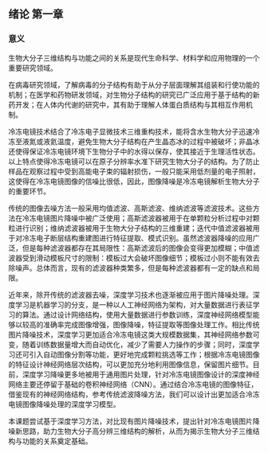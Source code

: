 ## 绪论 第一章

### 意义

生物大分子三维结构与功能之间的关系是现代生命科学、材料学和应用物理的一个重要研究领域。 

在病毒研究领域，了解病毒的分子结构有助于从分子层面理解其组装和行使功能的机制；在医学和药物研发领域，对生物分子结构的研究已广泛应用于基于结构的新药开发；在人体内代谢的研究中，其有助于理解人体蛋白质结构与其相互作用机制。

冷冻电镜技术结合了冷冻电子显微技术三维重构技术，能将含水生物大分子迅速冷冻至液氮或液氦温度，避免生物大分子结构在产生晶态冰的过程中被破坏；非晶冰还使得保证冷冻电镜环境下生物分子中的水得以保存，使其接近于生理活性状态。以上特点使得冷冻电镜可以在原子分辨率水准下研究生物大分子的结构。为了防止样品在观察过程中受到高能电子束的辐射损伤，一般只能采用低剂量的电子照射，这使得在冷冻电镜图像的信噪比很低，因此，图像降噪是冷冻电镜解析生物大分子的重要环节。

传统的图像去噪方法一般采用均值滤波、高斯滤波、维纳滤波等滤波技术。这些方法在冷冻电镜图片降噪中被广泛使用；高斯滤波器被用于在单颗粒分析过程中对颗粒进行识别；维纳滤波器被用于生物大分子结构的三维重建；迭代中值滤波器被用于对冷冻电子断层结构重建图进行特征提取、模式识别。虽然滤波器降噪的应用广泛，但是每种滤波器都存在其局限性：高斯滤波后的图像会变得更加模糊；中值滤波器受到滑动模板尺寸的限制：模板过大会破坏图像细节；模板过小则不能有效去除噪声。总体而言，现有的滤波器种类繁多，但是每种滤波器都有一定的缺点和局限。

近年来，除开传统的滤波器去噪，深度学习技术也逐渐被应用于图片降噪处理。深度学习是机器学习的分支，是一种以人工神经网络为架构，对大量数据进行表征学习的算法。通过设计网络结构，使用大量数据进行参数训练，深度神经网络模型能够以较高的准确率完成图像增强，图像降噪，特征提取等图像处理工作。相比传统图片降噪技术，深度学习更加适合冷冻电镜这类大规模数据集，其神经网络参数可变，随着训练数据量增大而自动优化，减少了需要人力操作的步骤；同时，深度学习还可引入自动图像分割等功能，更好地完成颗粒挑选等工作；根据冷冻电镜图像的特征设计神经网络层次结构，可以更加充分地利用图像信息，保留图片细节。目前，深度学习降噪更多地被用于通用图片处理，针对冷冻电镜图像设计的深度神经网络主要还停留于基础的卷积神经网络（CNN）。通过结合冷冻电镜的图像特征，借鉴现有的神经网络结构，参考传统滤波降噪方法，我们可以设计出更加适合冷冻电镜图像降噪处理的深度学习模型。

本课题尝试基于深度学习方法，对比现有图片降噪技术，提出针对冷冻电镜图片降噪新思路，助力生物大分子高分辨三维结构的解析，从而为揭示生物大分子三维结构与功能的关系奠定基础。
